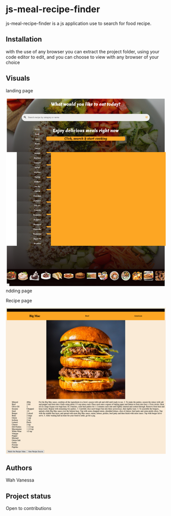 # js-meal-recipe-finder

js-meal-recipe-finder is a js application use to search for food recipe.

## Installation

with the use of any browser you can extract  the project folder, using your code editor to edit, and you can choose to view with any browser of your choice

## Visuals

landing page

![alt text](assets/images/screencapture-127-0-0-1-5500-2024-02-27-21_04_35.png)ndding page

Recipe page

![alt text](assets/images/screencapture-127-0-0-1-5500-recipe-html-2024-02-27-21_06_02.png)

## Authors

Wah Vanessa

## Project status

 Open to contributions
 